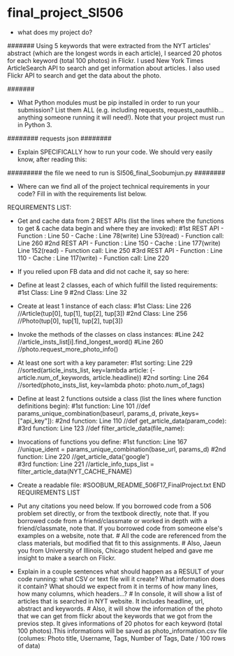 # final_project_SI506
* what does my project do?

#######
Using 5 keywords that were extracted from the NYT articles' abstract (which are the longest words in each article), I searced 20 photos for each keyword (total 100 photos) in Flickr.
I used New York Times ArticleSearch API to search and get information about articles. I also used Flickr API to search and get the data about the photo. 

#######


* What Python modules must be pip installed in order to run your submission? List them ALL (e.g. including requests, requests_oauthlib... anything someone running it will need!). Note that your project must run in Python 3.

########
requests
json 
########
 


* Explain SPECIFICALLY how to run your code. We should very easily know, after reading this:
    
#########
 the file we need to run is SI506_final_Soobumjun.py
########


* Where can we find all of the project technical requirements in your code? Fill in with the requirements list below.

REQUIREMENTS LIST:
* Get and cache data from 2 REST APIs (list the lines where the functions to get & cache data begin and where they are invoked):
		#1st REST API
			- Function     : Line 50
			- Cache   	   : Line 78(write) Line 53(read)
			- Function call: Line 260
		#2nd REST API
			- Function     : Line 150
			- Cache        : Line 177(write) Line 152(read)
			- Function call: Line 250
		#3rd REST API
			- Function     : Line 110
			- Cache        : Line 117(write) 
			- Function call: Line 220


* If you relied upon FB data and did not cache it, say so here:
* Define at least 2 classes, each of which fulfill the listed requirements:
		#1st Class: Line 9
		#2nd Class: Line 32


* Create at least 1 instance of each class:
		#1st Class: Line 226   //Article(tup[0], tup[1], tup[2], tup[3])
		#2nd Class: Line 256   //Photo(tup[0], tup[1], tup[2], tup[3])


* Invoke the methods of the classes on class instances:
		#Line 242  //article_insts_list[i].find_longest_word()
		#Line 260  //photo.request_more_photo_info()


* At least one sort with a key parameter:
		#1st sorting: Line 229  //sorted(article_insts_list, key=lambda article: (-article.num_of_keywords, article.headline))
		#2nd sorting: Line 264  //sorted(photo_insts_list, key=lambda photo: photo.num_of_tags)


* Define at least 2 functions outside a class (list the lines where function definitions begin):
		#1st function: Line 101  //def params_unique_combination(baseurl, params_d, private_keys=["api_key"]):
		#2nd function: Line 110  //def get_article_data(param_code):
		#3rd function: Line 123  //def filter_article_data(file_name):


* Invocations of functions you define:
		#1st function: Line 167  //unique_ident = params_unique_combination(base_url, params_d)
		#2nd function: Line 220  //get_article_data('google')  
		#3rd function: Line 221  //article_info_tups_list = filter_article_data(NYT_CACHE_FNAME) 
* Create a readable file:
		#SOOBUM_README_506F17_FinalProject.txt
END REQUIREMENTS LIST

* Put any citations you need below. If you borrowed code from a 506 problem set directly, or from the textbook directly, note that. If you borrowed code from a friend/classmate or worked in depth with a friend/classmate, note that. If you borrowed code from someone else's examples on a website, note that.
		# All the code are referenced from the class materials, but modified that fit to this assignments.
		# Also, Jaeun you from University of Illinois, Chicago student helped and gave me insight to make a search on Flickr.

* Explain in a couple sentences what should happen as a RESULT of your code running: what CSV or text file will it create? What information does it contain? What should we expect from it in terms of how many lines, how many columns, which headers...?
		# In console, it will show a list of articles that is searched in NYT website. It includes headline, url, abstract and keywords.
		# Also, it will show the information of the photo that we can get from flickr about the keywords that we got from the previos step. It gives informations of 20 photos for each keyword (total 100 photos).This informations will be saved as photo_information.csv file (columes: Photo title, Username, Tags, Number of Tags, Date / 100 rows of data)
